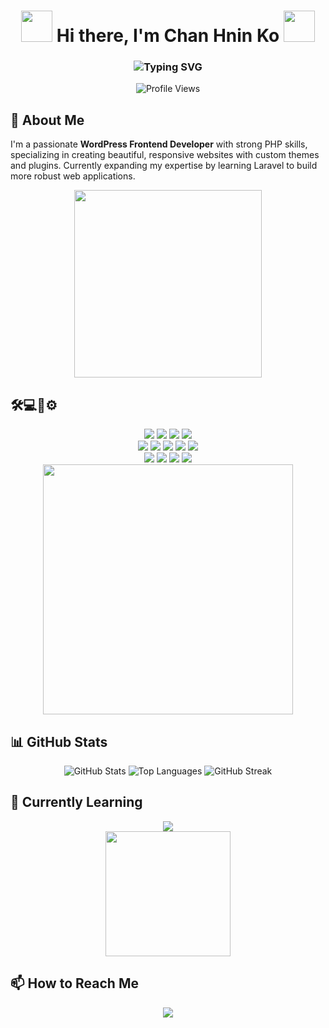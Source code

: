 <h1 align="center"> 
  <img src="https://media.giphy.com/media/v1.Y2lkPTc5MGI3NjExdWl5d3V1b2x5d3R4dGJtZ3RzZ2V1b2R6N3ZkM2RqZzR1d2V5dCZlcD12MV9pbnRlcm5hbF9naWZfYnlfaWQmY3Q9Zw/juua9i2c2fA0AIp2iq/giphy.gif" width="50px"> 
  Hi there, I'm Chan Hnin Ko 
  <img src="https://media.giphy.com/media/v1.Y2lkPTc5MGI3NjExdWl5d3V1b2x5d3R4dGJtZ3RzZ2V1b2R6N3ZkM2RqZzR1d2V5dCZlcD12MV9pbnRlcm5hbF9naWZfYnlfaWQmY3Q9Zw/juua9i2c2fA0AIp2iq/giphy.gif" width="50px">
</h1>

<h3 align="center">
  <img src="https://readme-typing-svg.demolab.com?font=Fira+Code&pause=1000&color=FF7F50&width=435&lines=WordPress+Frontend+Developer;PHP+Specialist;UI%2FUX+Enthusiast;Laravel+Learner;Open+Source+Contributor" alt="Typing SVG" />
</h3>

<div align="center">
  <img src="https://komarev.com/ghpvc/?username=chan-hnin-ko&label=Profile%20Views&color=blueviolet&style=flat" alt="Profile Views" />
</div>

## 🚀 About Me
I'm a passionate **WordPress Frontend Developer** with strong PHP skills, specializing in creating beautiful, responsive websites with custom themes and plugins. Currently expanding my expertise by learning Laravel to build more robust web applications.

<div align="center">
  <img src="https://media.giphy.com/media/ZVik7pBtu9dNS/giphy.gif" width="300"/>
</div>

## 🛠️💻🎨⚙️ 
 

<div align="center">
  <img src="https://img.shields.io/badge/WordPress-%23117AC9.svg?style=for-the-badge&logo=WordPress&logoColor=white" />
  <img src="https://img.shields.io/badge/PHP-777BB4?style=for-the-badge&logo=php&logoColor=white" />
  <img src="https://img.shields.io/badge/Elementor-92003B?style=for-the-badge&logo=Elementor&logoColor=white" />
  <img src="https://img.shields.io/badge/Laravel-FF2D20?style=for-the-badge&logo=laravel&logoColor=white" />
</div>

<div align="center">
  <img src="https://img.shields.io/badge/HTML5-E34F26?style=for-the-badge&logo=html5&logoColor=white" />
  <img src="https://img.shields.io/badge/CSS3-1572B6?style=for-the-badge&logo=css3&logoColor=white" />
  <img src="https://img.shields.io/badge/Sass-CC6699?style=for-the-badge&logo=sass&logoColor=white" />
  <img src="https://img.shields.io/badge/Bootstrap-563D7C?style=for-the-badge&logo=bootstrap&logoColor=white" />
  <img src="https://img.shields.io/badge/JavaScript-F7DF1E?style=for-the-badge&logo=javascript&logoColor=black" />
 
</div>


<div align="center">
  <img src="https://img.shields.io/badge/Git-F05032?style=for-the-badge&logo=git&logoColor=white" />
  <img src="https://img.shields.io/badge/VS_Code-007ACC?style=for-the-badge&logo=visual-studio-code&logoColor=white" />
  <img src="https://img.shields.io/badge/MySQL-4479A1?style=for-the-badge&logo=mysql&logoColor=white" />
  <img src="https://img.shields.io/badge/Figma-F24E1E?style=for-the-badge&logo=figma&logoColor=white" />
</div>

<div align="center">
  
  <img src="https://media.giphy.com/media/3oKIPnAiaMCws8nOsE/giphy.gif" width="400" height="auto"/>
</div>

## 📊 GitHub Stats
<div align="center">
  <img src="https://github-readme-stats.vercel.app/api?username=chan-hnin-ko&show_icons=true&theme=radical&hide_border=true" alt="GitHub Stats"/>
  <img src="https://github-readme-stats.vercel.app/api/top-langs/?username=chan-hnin-ko&layout=compact&theme=radical&hide_border=true" alt="Top Languages"/>
  <img src="https://github-readme-streak-stats.herokuapp.com/?user=chan-hnin-ko&theme=radical&hide_border=true" alt="GitHub Streak"/>
</div>

## 🌱 Currently Learning
<div align="center">
  <img src="https://img.shields.io/badge/Laravel-FF2D20?style=for-the-badge&logo=laravel&logoColor=white" />
</div>

<div align="center">
  <img src="https://media.giphy.com/media/LnUtXr3qI4jIU6YeUL/giphy.gif" width="200"/>
</div>

## 📫 How to Reach Me
<div align="center">
  <a href="mailto:chanhninko26@gmail.com">
    <img src="https://img.shields.io/badge/Email-D14836?style=for-the-badge&logo=gmail&logoColor=white" />
  </a>
</div>

